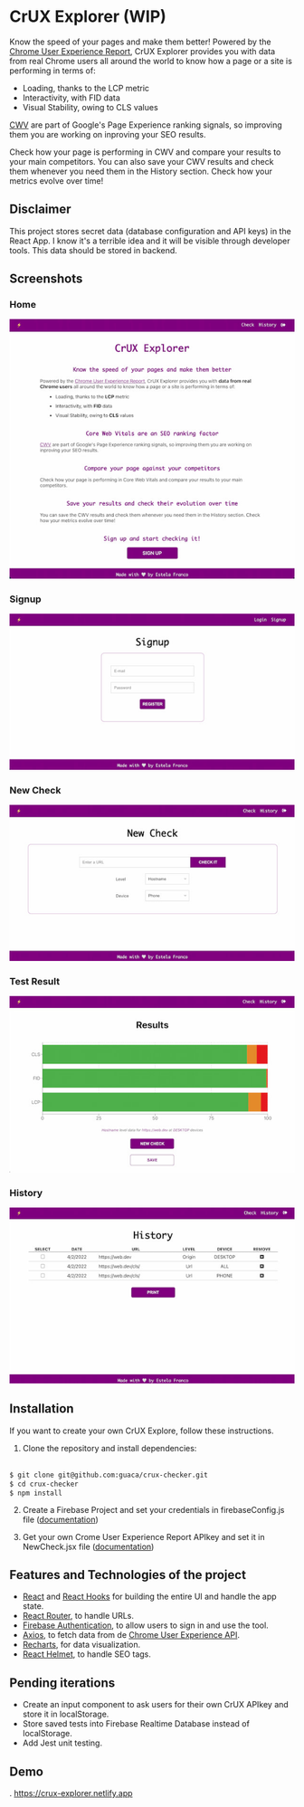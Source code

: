 # CrUX Explorer (WIP)

Know the speed of your pages and make them better! Powered by the [Chrome User Experience Report](https://web.dev/chrome-ux-report/), CrUX Explorer provides you with data from real Chrome users all around the world to know how a page or a site is performing in terms of:

- Loading, thanks to the LCP metric
- Interactivity, with FID data
- Visual Stability, owing to CLS values

[CWV](https://web.dev/vitals/#core-web-vitals) are part of Google's Page Experience ranking signals, so improving them you are working on inproving your SEO results.

Check how your page is performing in CWV and compare your results to your main competitors. You can also save your CWV results and check them whenever you need them in the History section. Check how your metrics evolve over time!

## Disclaimer
This project stores secret data (database configuration and API keys) in the React App. I know it's a terrible idea and it will be visible through developer tools. This data should be stored in backend. 

## Screenshots
### Home
![Home page](/public/screenshots/home.jpg)
### Signup
![Signup](/public/screenshots/signup.jpg)
### New Check
![New Check](/public/screenshots/new-check.jpg)
### Test Result
![Test Result](/public/screenshots/test-result.jpg)
### History
![History](/public/screenshots/history.jpg)

## Installation
If you want to create your own CrUX Explore, follow these instructions. 

1. Clone the repository and install dependencies: 
<pre><code>
$ git clone git@github.com:guaca/crux-checker.git
$ cd crux-checker
$ npm install
</code></pre>

2. Create a Firebase Project and set your credentials in firebaseConfig.js file ([documentation](https://firebase.google.com/docs/web/setup))

3. Get your own Crome User Experience Report APIkey and set it in NewCheck.jsx file ([documentation](https://developers.google.com/web/tools/chrome-user-experience-report/api/guides/getting-started))

## Features and Technologies of the project
- [React](https://reactjs.org/) and [React Hooks](https://reactjs.org/docs/hooks-intro.html) for building the entire UI and handle the app state.
- [React Router](https://reactrouter.com/docs/en/v6), to handle URLs.
- [Firebase Authentication](https://firebase.google.com/docs/auth/web/start), to allow users to sign in and use the tool.
- [Axios](https://axios-http.com/docs/intro), to fetch data from de [Chrome User Experience API](https://web.dev/chrome-ux-report-api/).
- [Recharts](https://recharts.org/en-US/), for data visualization.
- [React Helmet](https://www.npmjs.com/package/react-helmet), to handle SEO tags.

## Pending iterations
- Create an input component to ask users for their own CrUX APIkey and store it in localStorage.
- Store saved tests into Firebase Realtime Database instead of localStorage.
- Add Jest unit testing.

## Demo
. https://crux-explorer.netlify.app
